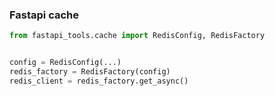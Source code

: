 ### Fastapi cache

```python
from fastapi_tools.cache import RedisConfig, RedisFactory


config = RedisConfig(...)
redis_factory = RedisFactory(config)
redis_client = redis_factory.get_async()
```

